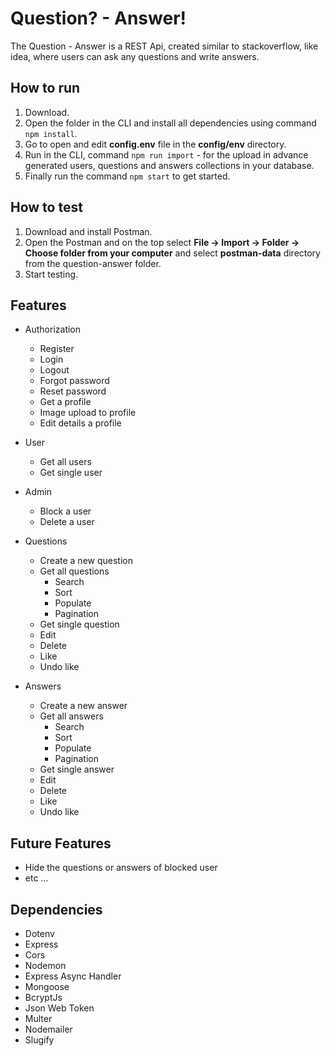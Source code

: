 # Question? - Answer! 
The Question - Answer is a REST Api, created similar to stackoverflow, like idea, where users can ask any questions and write answers.

## How to run 
1. Download.
2. Open the folder in the CLI and install all dependencies using command `npm install`.
3. Go to open and edit **config.env** file in the **config/env** directory.
4. Run in the CLI, command `npm run import` - for the upload in advance generated users, questions and answers collections in your database.
5. Finally run the command `npm start` to get started.

## How to test
1. Download and install Postman.
2. Open the Postman and on the top select **File -> Import -> Folder -> Choose folder from your computer** and select **postman-data** directory from the question-answer folder. 
3. Start testing. 

## Features
- Authorization
  - Register 
  - Login 
  - Logout 
  - Forgot password
  - Reset password
  - Get a profile 
  - Image upload to profile
  - Edit details a profile
 
- User
  - Get all users
  - Get single user

- Admin
  - Block a user
  - Delete a user

- Questions
  - Create a new question
  - Get all questions
    - Search
    - Sort
    - Populate
    - Pagination
  - Get single question 
  - Edit 
  - Delete 
  - Like 
  - Undo like 

- Answers
  - Create a new answer
  - Get all answers
    - Search
    - Sort
    - Populate
    - Pagination
  - Get single answer 
  - Edit 
  - Delete 
  - Like 
  - Undo like 

## Future Features
- Hide the questions or answers of blocked user
- etc ...

## Dependencies
- Dotenv
- Express
- Cors
- Nodemon
- Express Async Handler
- Mongoose
- BcryptJs
- Json Web Token 
- Multer
- Nodemailer
- Slugify



